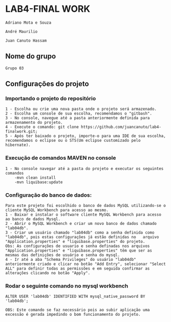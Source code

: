 # LAB4-FINAL WORK
  
    Adriano Mota e Souza
  
    André Maurilio
  
    Juan Canuto Hassam
  
## Nome do grupo
    Grupo 03

## Configurações do projeto
  ### Importando o projeto do repositório
    1 - Escolha ou crie uma nova pasta onde o projeto será armazenado.
    2 - Escolha um console de sua escolha, recomendamos o "gitbash".
    3 - No console, navegue até a pasta anteriormente definida para armazenamento do projeto.
    4 - Execute o comando: git clone https://github.com/juancanuto/lab4-finalwork.git;
    5 - Após ter baixado o projeto, importe-o para uma IDE de sua escolha, recomendamos o eclipse ou o STS(Um eclipse customizado pelo hibernate).
  ### Execução de comandos MAVEN no console
    1 - No console navegar até a pasta do projeto e executar os seguintes comandos
        -mvn clean install
        -mvn liquibase:update
 
  ### Configuração do banco de dados:
    Para este projeto foi escolhido o banco de dados MySQL utilizando-se o cliente MySQL Workbench para acesso ao mesmo.
    1 - Baixar e instalar o software cliente MySQL Workbench para acesso ao banco de dados Mysql.
    2 - Abrir o MySQL Workbench e criar um novo banco de dados chamado "lab04db".
    3 - Criar um usuário chamado "lab04db" como a senha definida como "lab04db", pois estas configurações já estão definidas no   arquivo "Application.properties" e "liquibase.properties" do projeto. 
    Obs: As configurações de usuario e senha definadas nos arquivos "Application.properties" e "liquibase.properties" têm que ser as mesmas das definições de usuário e senha do mysql. 
    4 - Ir até a aba "Schema Privileges" do usuário "lab04db" anteriormente criado e clicar no botão "Add Entry", selecionar "Select ALL" para definir todas as permissões e em seguida confirmar as alterações clicando no botão "Apply".

  ### Rodar o seguinte comando no mysql workbench
    ALTER USER 'lab04db' IDENTIFIED WITH mysql_native_password BY 'lab04db';

    OBS: Este comando se faz necessário pois ao subir aplicação uma excessão é gerada impedindo o bom funcionamento do projeto.

